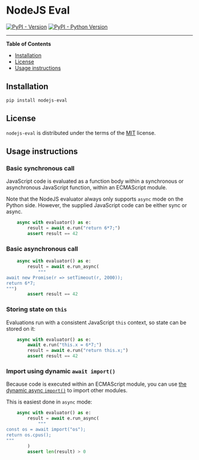 # NodeJS Eval

[![PyPI - Version](https://img.shields.io/pypi/v/nodejs-eval.svg)](https://pypi.org/project/nodejs-eval)
[![PyPI - Python Version](https://img.shields.io/pypi/pyversions/nodejs-eval.svg)](https://pypi.org/project/nodejs-eval)

______________________________________________________________________

**Table of Contents**

- [Installation](#installation)
- [License](#license)
- [Usage instructions](#usage-instructions)

## Installation

```console
pip install nodejs-eval
```

## License

`nodejs-eval` is distributed under the terms of the
[MIT](https://spdx.org/licenses/MIT.html) license.

## Usage instructions

### Basic synchronous call

JavaScript code is evaluated as a function body within a synchronous or
asynchronous JavaScript function, within an ECMAScript module.

Note that the NodeJS evaluator always only supports `async` mode on the Python
side. However, the supplied JavaScript code can be either sync or async.

```python
    async with evaluator() as e:
        result = await e.run("return 6*7;")
        assert result == 42
```

### Basic asynchronous call

```python
    async with evaluator() as e:
        result = await e.run_async(
            """
await new Promise(r => setTimeout(r, 2000));
return 6*7;
""")
        assert result == 42
```

### Storing state on `this`

Evaluations run with a consistent JavaScript `this` context, so state can be
stored on it:

```python
    async with evaluator() as e:
        await e.run("this.x = 6*7;")
        result = await e.run("return this.x;")
        assert result == 42
```

### Import using dynamic `await import()`

Because code is executed within an ECMAScript module, you can use
[the dynamic async `import()`](https://developer.mozilla.org/en-US/docs/Web/JavaScript/Reference/Operators/import)
to import other modules.

This is easiest done in `async` mode:

```python
    async with evaluator() as e:
        result = await e.run_async(
            """
const os = await import("os");
return os.cpus();
"""
        )
        assert len(result) > 0
```

